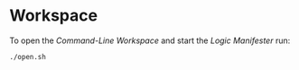 Workspace
=========

To open the *Command-Line Workspace* and start the *Logic Manifester* run:

```sh
./open.sh
```
